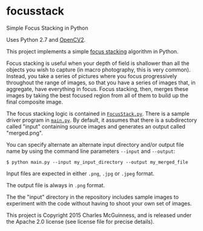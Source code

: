 # focusstack

Simple Focus Stacking in Python

Uses Python 2.7 and [OpenCV2](http://opencv-python-tutroals.readthedocs.io/en/latest/py_tutorials/py_tutorials.html).

This project implements a simple [focus stacking](https://en.wikipedia.org/wiki/Focus_stacking) algorithm in Python.

Focus stacking is useful when your depth of field is shallower than
all the objects you wish to capture (in macro photography, this is
very common).  Instead, you take a series of pictures where you focus
progressively throughout the range of images, so that you have a series
of images that, in aggregate, have everything in focus.  Focus stacking,
then, merges these images by taking the best focused region from all
of them to build up the final composite image.

The focus stacking logic is contained in [`FocusStack.py`](FocusStack.py).
There is a sample driver program in [`main.py`](main.py).  By default,
it assumes that there is a subdirectory called "input" containing source
images and generates an output called "merged.png".

You can specify alternate an alternate input directory and/or output file
name by using the command line parameters `--input` and `--output`:

`$ python main.py --input my_input_directory --output my_merged_file`

Input files are expected in either `.png`, `.jpg` or `.jpeg` format.

The output file is always in `.png` format.

The the "input" directory in the repository includes sample images
to experiment with the code without having to shoot your own set of images.

This project is Copyright 2015 Charles McGuinness, and is released under the
Apache 2.0 license (see license file for precise details). 